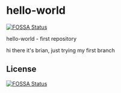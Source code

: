# hello-world
[![FOSSA Status](https://app.fossa.com/api/projects/git%2Bgithub.com%2Fbrianschlesinger1%2Fhello-world.svg?type=shield)](https://app.fossa.com/projects/git%2Bgithub.com%2Fbrianschlesinger1%2Fhello-world?ref=badge_shield)

hello-world - first repository

hi there it's brian, just trying my first branch


## License
[![FOSSA Status](https://app.fossa.com/api/projects/git%2Bgithub.com%2Fbrianschlesinger1%2Fhello-world.svg?type=large)](https://app.fossa.com/projects/git%2Bgithub.com%2Fbrianschlesinger1%2Fhello-world?ref=badge_large)